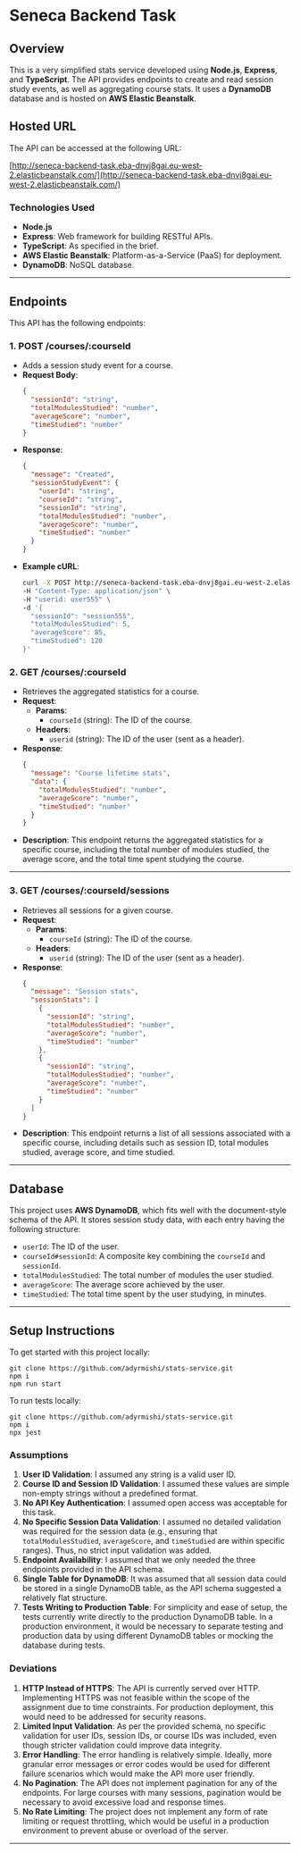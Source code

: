 # Seneca Backend Task

## Overview

This is a very simplified stats service developed using **Node.js**, **Express**, and **TypeScript**. The API provides endpoints to create and read session study events, as well as aggregating course stats. It uses a **DynamoDB** database and is hosted on **AWS Elastic Beanstalk**.

## Hosted URL

The API can be accessed at the following URL:

[http://seneca-backend-task.eba-dnvj8gai.eu-west-2.elasticbeanstalk.com/](http://seneca-backend-task.eba-dnvj8gai.eu-west-2.elasticbeanstalk.com/)

### Technologies Used

- **Node.js**
- **Express**: Web framework for building RESTful APIs.
- **TypeScript**: As specified in the brief.
- **AWS Elastic Beanstalk**: Platform-as-a-Service (PaaS) for deployment.
- **DynamoDB**: NoSQL database.

---

## Endpoints

This API has the following endpoints:

### 1. **POST /courses/:courseId**

- Adds a session study event for a course.
- **Request Body**:
  ```json
  {
    "sessionId": "string",
    "totalModulesStudied": "number",
    "averageScore": "number",
    "timeStudied": "number"
  }
  ```
- **Response**:
  ```json
  {
    "message": "Created",
    "sessionStudyEvent": {
      "userId": "string",
      "courseId": "string",
      "sessionId": "string",
      "totalModulesStudied": "number",
      "averageScore": "number",
      "timeStudied": "number"
    }
  }
  ```
- **Example cURL**:
  ```bash
  curl -X POST http://seneca-backend-task.eba-dnvj8gai.eu-west-2.elasticbeanstalk.com/courses/course555 \
  -H "Content-Type: application/json" \
  -H "userid: user555" \
  -d '{
    "sessionId": "session555",
    "totalModulesStudied": 5,
    "averageScore": 85,
    "timeStudied": 120
  }'
  ```

### 2. **GET /courses/:courseId**

- Retrieves the aggregated statistics for a course.
- **Request**:
  - **Params**:
    - `courseId` (string): The ID of the course.
  - **Headers**:
    - `userid` (string): The ID of the user (sent as a header).
- **Response**:
  ```json
  {
    "message": "Course lifetime stats",
    "data": {
      "totalModulesStudied": "number",
      "averageScore": "number",
      "timeStudied": "number"
    }
  }
  ```
- **Description**: This endpoint returns the aggregated statistics for a specific course, including the total number of modules studied, the average score, and the total time spent studying the course.

---

### 3. **GET /courses/:courseId/sessions**

- Retrieves all sessions for a given course.
- **Request**:
  - **Params**:
    - `courseId` (string): The ID of the course.
  - **Headers**:
    - `userid` (string): The ID of the user (sent as a header).
- **Response**:
  ```json
  {
    "message": "Session stats",
    "sessionStats": [
      {
        "sessionId": "string",
        "totalModulesStudied": "number",
        "averageScore": "number",
        "timeStudied": "number"
      },
      {
        "sessionId": "string",
        "totalModulesStudied": "number",
        "averageScore": "number",
        "timeStudied": "number"
      }
    ]
  }
  ```
- **Description**: This endpoint returns a list of all sessions associated with a specific course, including details such as session ID, total modules studied, average score, and time studied.

---

## Database

This project uses **AWS DynamoDB**, which fits well with the document-style schema of the API. It stores session study data, with each entry having the following structure:

- `userId`: The ID of the user.
- `courseId#sessionId`: A composite key combining the `courseId` and `sessionId`.
- `totalModulesStudied`: The total number of modules the user studied.
- `averageScore`: The average score achieved by the user.
- `timeStudied`: The total time spent by the user studying, in minutes.

---

## Setup Instructions

To get started with this project locally:

```
git clone https://github.com/adyrmishi/stats-service.git
npm i
npm run start
```

To run tests locally:

```
git clone https://github.com/adyrmishi/stats-service.git
npm i
npx jest
```

### Assumptions

1. **User ID Validation**: I assumed any string is a valid user ID.
2. **Course ID and Session ID Validation**: I assumed these values are simple non-empty strings without a predefined format.
3. **No API Key Authentication**: I assumed open access was acceptable for this task.
4. **No Specific Session Data Validation**: I assumed no detailed validation was required for the session data (e.g., ensuring that `totalModulesStudied`, `averageScore`, and `timeStudied` are within specific ranges). Thus, no strict input validation was added.
5. **Endpoint Availability**: I assumed that we only needed the three endpoints provided in the API schema.
6. **Single Table for DynamoDB**: It was assumed that all session data could be stored in a single DynamoDB table, as the API schema suggested a relatively flat structure.
7. **Tests Writing to Production Table**: For simplicity and ease of setup, the tests currently write directly to the production DynamoDB table. In a production environment, it would be necessary to separate testing and production data by using different DynamoDB tables or mocking the database during tests.

### Deviations

1. **HTTP Instead of HTTPS**: The API is currently served over HTTP. Implementing HTTPS was not feasible within the scope of the assignment due to time constraints. For production deployment, this would need to be addressed for security reasons.
2. **Limited Input Validation**: As per the provided schema, no specific validation for user IDs, session IDs, or course IDs was included, even though stricter validation could improve data integrity.
3. **Error Handling**: The error handling is relatively simple. Ideally, more granular error messages or error codes would be used for different failure scenarios which would make the API more user friendly.
4. **No Pagination**: The API does not implement pagination for any of the endpoints. For large courses with many sessions, pagination would be necessary to avoid excessive load and response times.
5. **No Rate Limiting**: The project does not implement any form of rate limiting or request throttling, which would be useful in a production environment to prevent abuse or overload of the server.

---
